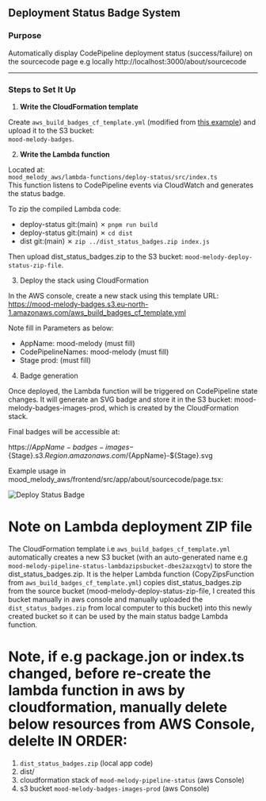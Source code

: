 ## Deployment Status Badge System

### Purpose

Automatically display CodePipeline deployment status (success/failure) on the sourcecode page e.g locally http://localhost:3000/about/sourcecode

---

### Steps to Set It Up

1. **Write the CloudFormation template**

Create `aws_build_badges_cf_template.yml` (modified from [this example](https://aws-build-badges-deployment-bucket.s3-eu-west-1.amazonaws.com/aws_build_badges_cf_template.yml)) and upload it to the S3 bucket:  
 `mood-melody-badges`.

2. **Write the Lambda function**

Located at:  
 `mood_melody_aws/lambda-functions/deploy-status/src/index.ts`  
 This function listens to CodePipeline events via CloudWatch and generates the status badge.

To zip the compiled Lambda code:

- deploy-status git:(main) ✗ `pnpm run build`
- deploy-status git:(main) ✗ `cd dist`
- dist git:(main) ✗ `zip ../dist_status_badges.zip index.js`

Then upload dist_status_badges.zip to the S3 bucket:
`mood-melody-deploy-status-zip-file`.

3. Deploy the stack using CloudFormation

In the AWS console, create a new stack using this template URL:
https://mood-melody-badges.s3.eu-north-1.amazonaws.com/aws_build_badges_cf_template.yml

Note fill in Parameters as below:

- AppName: mood-melody (must fill)
- CodePipelineNames: mood-melody (must fill)
- Stage prod: (must fill)

4. Badge generation

Once deployed, the Lambda function will be triggered on CodePipeline state changes.
It will generate an SVG badge and store it in the S3 bucket:
mood-melody-badges-images-prod, which is created by the CloudFormation stack.

Final badges will be accessible at:

https://${AppName}-badges-images-${Stage}.s3.${Region}.amazonaws.com/${AppName}-${Stage}.svg

Example usage in mood_melody_aws/frontend/src/app/about/sourcecode/page.tsx:

<img
  src="https://mood-melody-badges-images-prod.s3.eu-north-1.amazonaws.com/mood-melody-prod.svg"
  alt="Deploy Status Badge"
/>

# Note on Lambda deployment ZIP file

The CloudFormation template i.e `aws_build_badges_cf_template.yml` automatically creates a new S3 bucket (with an auto-generated name e.g `mood-melody-pipeline-status-lambdazipsbucket-dbes2azxqgtv`) to store the dist_status_badges.zip.
It is the helper Lambda function (CopyZipsFunction from `aws_build_badges_cf_template.yml`) copies dist_status_badges.zip from the source bucket (mood-melody-deploy-status-zip-file, I created this bucket manually in aws console and manually uploaded the `dist_status_badges.zip` from local computer to this bucket) into this newly created bucket so it can be used by the main status badge Lambda function.

# Note, if e.g package.jon or index.ts changed, before re-create the lambda function in aws by cloudformation, manually delete below resources from AWS Console, delelte IN ORDER:

1. `dist_status_badges.zip` (local app code)
2. dist/
3. cloudformation stack of `mood-melody-pipeline-status` (aws Console)
4. s3 bucket `mood-melody-badges-images-prod` (aws Console)
